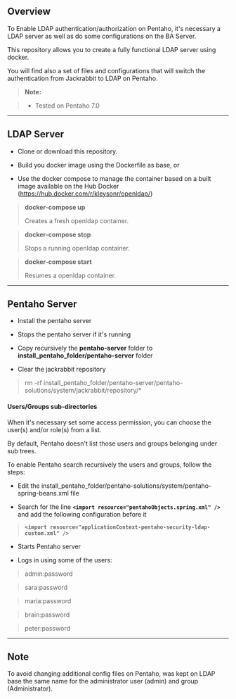 Overview
-------------

To Enable LDAP authentication/authorization on Pentaho, it's necessary a LDAP server as well as do some configurations on the BA Server.

This repository allows you to create a fully functional LDAP server using docker.

You will find also a set of files and configurations that will switch the authentication from Jackrabbit to LDAP on Pentaho.

> **Note:**

> - Tested on Pentaho 7.0

----------

LDAP Server
-------------

- Clone or download this repository.

- Build you docker image using the Dockerfile as base, or
 
- Use the docker compose to manage the container based on a built image available on the Hub Docker (https://hub.docker.com/r/kleysonr/openldap/)

> **docker-compose up**
>
>Creates a fresh openldap container.
 
> **docker-compose stop**
>
>Stops a running openldap container.

> **docker-compose start**
>
>Resumes a openldap container.

----------

Pentaho Server
-------------

- Install the pentaho server

- Stops the pentaho server if it's running

- Copy recursively the **pentaho-server** folder to **install_pentaho_folder/pentaho-server** folder

- Clear the jackrabbit repository
> rm -rf install_pentaho_folder/pentaho-server/pentaho-solutions/system/jackrabbit/repository/\*

#### <i class="icon-folder-open"></i> Users/Groups sub-directories

When it's necessary set some access permission, you can choose the user(s) and/or role(s) from a list.

By default, Pentaho doesn't list those users and groups belonging under sub trees. 

To enable Pentaho search recursively the users and groups, follow the steps:

- Edit the install_pentaho_folder/pentaho-solutions/system/pentaho-spring-beans.xml file

- Search for the line **``<import resource="pentahoObjects.spring.xml" />``** and add the following configuration before it
>**``<import resource="applicationContext-pentaho-security-ldap-custom.xml" />``**

- Starts Pentaho server

- Logs in using some of the users:
> admin:password

> sara:password

> maria:password

> brain:password

> peter:password

----------

Note
-------------

To avoid changing additional config files on Pentaho, was kept on LDAP base the same name for the administrator user (admin) and group (Administrator).
